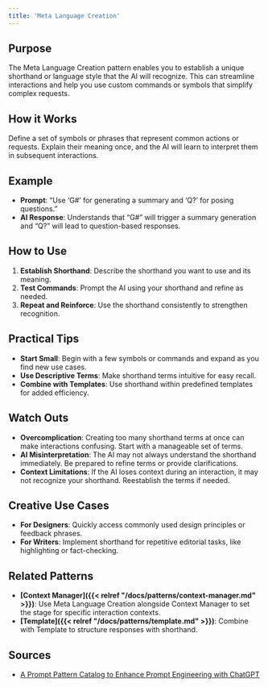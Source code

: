 ```yaml
---
title: 'Meta Language Creation'
---
```


## Purpose
The Meta Language Creation pattern enables you to establish a unique shorthand or language style that the AI will recognize. This can streamline interactions and help you use custom commands or symbols that simplify complex requests.

## How it Works
Define a set of symbols or phrases that represent common actions or requests. Explain their meaning once, and the AI will learn to interpret them in subsequent interactions.

## Example
- **Prompt**: “Use ‘G#’ for generating a summary and ‘Q?’ for posing questions.”
- **AI Response**: Understands that “G#” will trigger a summary generation and “Q?” will lead to question-based responses.

## How to Use
1. **Establish Shorthand**: Describe the shorthand you want to use and its meaning.
2. **Test Commands**: Prompt the AI using your shorthand and refine as needed.
3. **Repeat and Reinforce**: Use the shorthand consistently to strengthen recognition.

## Practical Tips
- **Start Small**: Begin with a few symbols or commands and expand as you find new use cases.
- **Use Descriptive Terms**: Make shorthand terms intuitive for easy recall.
- **Combine with Templates**: Use shorthand within predefined templates for added efficiency.

## Watch Outs
- **Overcomplication**: Creating too many shorthand terms at once can make interactions confusing. Start with a manageable set of terms.
- **AI Misinterpretation**: The AI may not always understand the shorthand immediately. Be prepared to refine terms or provide clarifications.
- **Context Limitations**: If the AI loses context during an interaction, it may not recognize your shorthand. Reestablish the terms if needed.

## Creative Use Cases
- **For Designers**: Quickly access commonly used design principles or feedback phrases.
- **For Writers**: Implement shorthand for repetitive editorial tasks, like highlighting or fact-checking.

## Related Patterns
- **[Context Manager]({{< relref "/docs/patterns/context-manager.md" >}})**: Use Meta Language Creation alongside Context Manager to set the stage for specific interaction contexts.
- **[Template]({{< relref "/docs/patterns/template.md" >}})**: Combine with Template to structure responses with shorthand.

## Sources
- [A Prompt Pattern Catalog to Enhance Prompt Engineering with ChatGPT](https://arxiv.org/pdf/2302.11382)